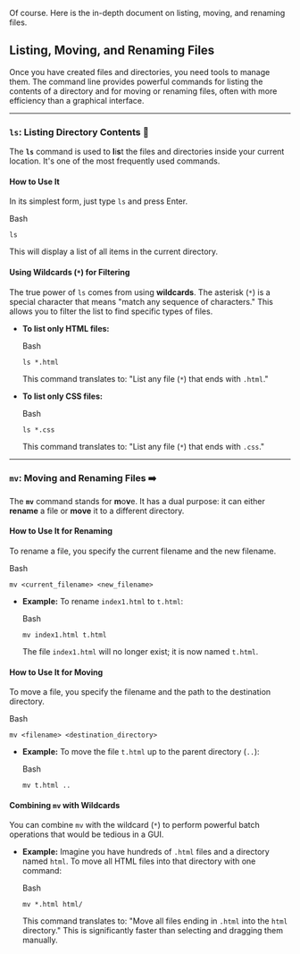 Of course. Here is the in-depth document on listing, moving, and renaming files.

## Listing, Moving, and Renaming Files

Once you have created files and directories, you need tools to manage them. The command line provides powerful commands for listing the contents of a directory and for moving or renaming files, often with more efficiency than a graphical interface.

---

### **`ls`**: Listing Directory Contents 📝

The **`ls`** command is used to **l**i**s**t the files and directories inside your current location. It's one of the most frequently used commands.

#### **How to Use It**

In its simplest form, just type `ls` and press Enter.

Bash

```
ls
```

This will display a list of all items in the current directory.

#### **Using Wildcards (`*`) for Filtering**

The true power of `ls` comes from using **wildcards**. The asterisk (`*`) is a special character that means "match any sequence of characters." This allows you to filter the list to find specific types of files.

- **To list only HTML files:**
    
    Bash
    
    ```
    ls *.html
    ```
    
    This command translates to: "List any file (`*`) that ends with `.html`."
    
- **To list only CSS files:**
    
    Bash
    
    ```
    ls *.css
    ```
    
    This command translates to: "List any file (`*`) that ends with `.css`."
    

---

### **`mv`**: Moving and Renaming Files ➡️

The **`mv`** command stands for **m**o**v**e. It has a dual purpose: it can either **rename** a file or **move** it to a different directory.

#### **How to Use It for Renaming**

To rename a file, you specify the current filename and the new filename.

Bash

```
mv <current_filename> <new_filename>
```

- **Example:** To rename `index1.html` to `t.html`:
    
    Bash
    
    ```
    mv index1.html t.html
    ```
    
    The file `index1.html` will no longer exist; it is now named `t.html`.
    

#### **How to Use It for Moving**

To move a file, you specify the filename and the path to the destination directory.

Bash

```
mv <filename> <destination_directory>
```

- **Example:** To move the file `t.html` up to the parent directory (`..`):
    
    Bash
    
    ```
    mv t.html ..
    ```
    

#### **Combining `mv` with Wildcards**

You can combine `mv` with the wildcard (`*`) to perform powerful batch operations that would be tedious in a GUI.

- **Example:** Imagine you have hundreds of `.html` files and a directory named `html`. To move all HTML files into that directory with one command:
    
    Bash
    
    ```
    mv *.html html/
    ```
    
    This command translates to: "Move all files ending in `.html` into the `html` directory." This is significantly faster than selecting and dragging them manually.